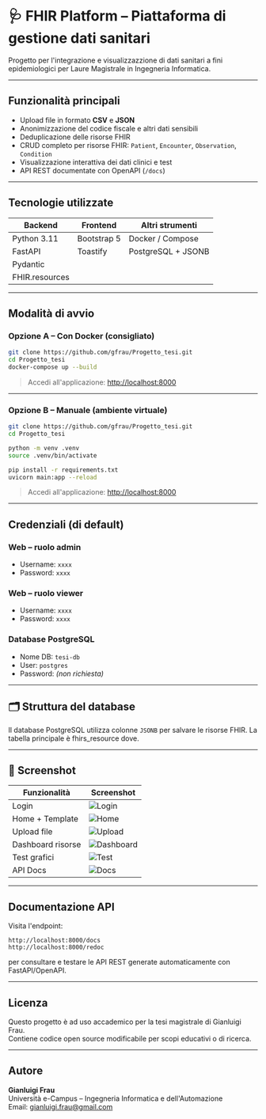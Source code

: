 
# 🩺 FHIR Platform – Piattaforma di gestione dati sanitari

Progetto per l'integrazione e visualizzazzione di dati sanitari a fini epidemiologici per Laure Magistrale in Ingegneria Informatica.

---

## Funzionalità principali

- Upload file in formato **CSV** e **JSON**
- Anonimizzazione del codice fiscale e altri dati sensibili
- Deduplicazione delle risorse FHIR
- CRUD completo per risorse FHIR: `Patient`, `Encounter`, `Observation`, `Condition`
- Visualizzazione interattiva dei dati clinici e test
- API REST documentate con OpenAPI (`/docs`)

---

## Tecnologie utilizzate

| Backend        | Frontend       | Altri strumenti   |
|----------------|----------------|-------------------|
| Python 3.11    | Bootstrap 5    | Docker / Compose  |
| FastAPI        | Toastify       | PostgreSQL + JSONB|
| Pydantic       |                |                   |
| FHIR.resources |                |                   |

---

## Modalità di avvio

### Opzione A – Con Docker (consigliato)

```bash
git clone https://github.com/gfrau/Progetto_tesi.git
cd Progetto_tesi
docker-compose up --build
```

> Accedi all'applicazione: [http://localhost:8000](http://localhost:8000)

---

### Opzione B – Manuale (ambiente virtuale)

```bash
git clone https://github.com/gfrau/Progetto_tesi.git
cd Progetto_tesi

python -m venv .venv
source .venv/bin/activate

pip install -r requirements.txt
uvicorn main:app --reload
```

> Accedi all'applicazione: [http://localhost:8000](http://localhost:8000)

---

## Credenziali (di default)

### Web – ruolo admin
- Username: `xxxx`
- Password: `xxxx`

### Web – ruolo viewer
- Username: `xxxx`
- Password: `xxxx`

### Database PostgreSQL
- Nome DB: `tesi-db`
- User: `postgres`
- Password: *(non richiesta)*

---

## 🗂️ Struttura del database

Il database PostgreSQL utilizza colonne `JSONB` per salvare le risorse FHIR. 
La tabella principale è fhirs_resource dove.

---

## 📎 Screenshot

| Funzionalità                | Screenshot                             |
|----------------------------|----------------------------------------|
| Login                      | ![Login](screenshots/01-login.png)     |
| Home + Template            | ![Home](screenshots/02-home.png)       |
| Upload file                | ![Upload](screenshots/03-upload.png)   |
| Dashboard risorse          | ![Dashboard](screenshots/04-dashboard.png) |
| Test grafici               | ![Test](screenshots/05-test01.png)     |
| API Docs                   | ![Docs](screenshots/docs.png)          |


---

## Documentazione API

Visita l'endpoint:

```
http://localhost:8000/docs
http://localhost:8000/redoc
```

per consultare e testare le API REST generate automaticamente con FastAPI/OpenAPI.

---

## Licenza

Questo progetto è ad uso accademico per la tesi magistrale di Gianluigi Frau.  
Contiene codice open source modificabile per scopi educativi o di ricerca.

---

## Autore

**Gianluigi Frau**  
Università e-Campus – Ingegneria Informatica e dell'Automazione  
Email: gianluigi.frau@gmail.com

